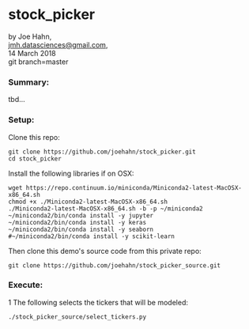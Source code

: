 # stock_picker

by Joe Hahn,<br />
jmh.datasciences@gmail.com,<br />
14 March 2018<br />
git branch=master

### Summary:
tbd...

### Setup:

Clone this repo:

    git clone https://github.com/joehahn/stock_picker.git
    cd stock_picker

Install the following libraries if on OSX:

    wget https://repo.continuum.io/miniconda/Miniconda2-latest-MacOSX-x86_64.sh
    chmod +x ./Miniconda2-latest-MacOSX-x86_64.sh
    ./Miniconda2-latest-MacOSX-x86_64.sh -b -p ~/miniconda2
    ~/miniconda2/bin/conda install -y jupyter
    ~/miniconda2/bin/conda install -y keras
    ~/miniconda2/bin/conda install -y seaborn
    #~/miniconda2/bin/conda install -y scikit-learn

Then clone this demo's source code from this private repo:

    git clone https://github.com/joehahn/stock_picker_source.git


### Execute:

1 The following selects the tickers that will be modeled:

    ./stock_picker_source/select_tickers.py


